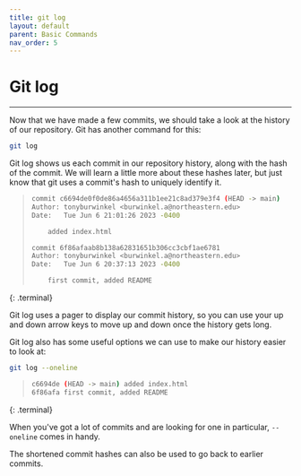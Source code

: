 ```yaml
---
title: git log
layout: default
parent: Basic Commands
nav_order: 5
---
```


# Git log

---
Now that we have made a few commits, we should take a look at the history of our repository. Git has another command for this:

```bash
git log
```

Git log shows us each commit in our repository history, along with the hash of the commit. We will learn a little more about these hashes later, but just know that git uses a commit's hash to uniquely identify it.

> ```bash
> commit c6694de0f0de86a4656a311b1ee21c8ad379e3f4 (HEAD -> main)
> Author: tonyburwinkel <burwinkel.a@northeastern.edu>
> Date:   Tue Jun 6 21:01:26 2023 -0400
> 
>     added index.html
> 
> commit 6f86afaab8b138a62831651b306cc3cbf1ae6781
> Author: tonyburwinkel <burwinkel.a@northeastern.edu>
> Date:   Tue Jun 6 20:37:13 2023 -0400
> 
>     first commit, added README
> ```
{: .terminal}

Git log uses a pager to display our commit history, so you can use your up and down arrow keys to move up and down once the history gets long. 

Git log also has some useful options we can use to make our history easier to look at:

```bash
git log --oneline
```

> ```bash
> c6694de (HEAD -> main) added index.html
> 6f86afa first commit, added README
> ```
{: .terminal}

When you've got a lot of commits and are looking for one in particular, ```--oneline``` comes in handy. 

The shortened commit hashes can also be used to go back to earlier commits.